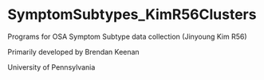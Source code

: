 # SymptomSubtypes_KimR56Clusters
Programs for OSA Symptom Subtype data collection (Jinyoung Kim R56)

Primarily developed by Brendan Keenan

University of Pennsylvania
